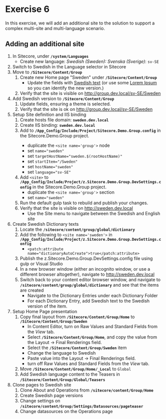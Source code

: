 # Exercise 6

In this exercise, we will add an additional site to the solution to support a complex multi-site and multi-language scenario.

## Adding an additional site

1. In Sitecore, under **`/system/Languages`**
   * Create new language: *Swedish (Sweden): Svenska (Sverige)*: `sv-SE`
1. Switch to Swedish in the Language selector in Sitecore
1. Move to **`/Sitecore/Content/Group`**
    1. Create new Home page "Sweden" under **`/Sitecore/Content/Group`**
        - Update the fields with [Swedish text](http://xn--lkss-soa3h.vogelius.se/) (or use some [Lorem Ipsum](https://www.lipsum.com/) so you can identify the new version.)
    1. Verify that the site is visible on http://group.dev.local/sv-SE/Sweden
1. Add Swedish version to **`/Sitecore/Content/Group`**
    1. Update fields, ensuring a theme is selected.
    1. Verify that the site is ok on http://group.dev.local/sv-SE/Sweden
1. Setup Site definition and IIS binding
    1. Create hosts file domain: **`sweden.dev.local`**
    1. Create IIS binding: **`sweden.dev.local`**
    1. Add <site> to **`/App_Config/Include/Project/Sitecore.Demo.Group.config`** in the Sitecore.Demo.Group project.
        - duplicate the `<site name='group'>` node
        - set `name="sweden"`
        - set `targetHostName="sweden.$(rootHostName)"`
        - set `startItem="/Sweden"`
        - set `hostName="sweden"`
        - set `language="sv-SE"`
    1. Add `<site>` to **`/App_Config/Include/Project/z.Sitecore.Demo.Group.DevSettings.config`** in the Sitecore.Demo.Group project.
        - duplicate the `<site name='group'>` section
        - set `name="sweden"`
    1. Run the default gulp task to rebuild and publish your changes.
    1. Verify that the site is visible on http://sweden.dev.local
        * Use the Site menu to navigate between the Swedish and English site
1. Create Swedish Dictionary texts
    1. Locate the **`/sitecore/content/group/global/dictionary`**
    1. Add the following to `<site name='sweden'>` in **`/App_Config/Include/Project/z.Sitecore.Demo.Group.DevSettings.config`**
        * `<patch:attribute name="dictionaryAutoCreate">true</patch:attribute>`
    1. Publish the z.Sitecore.Demo.Group.DevSettings.config file using gulp or Visual Studio
    1. In a new browser window (either an incognito window, or use a different browser altogether), navigate to http://sweden.dev.local
    1. Switch back to your content editor browser window, and navigate to **`/sitecore/content/group/global/dictionary`** and see that the items are created
        * Navigate to the Dictionary Entries under each Dictionary Folder
        * For each Dictionary Entry, add Swedish text to the Swedish version of the item.
1. Setup Home Page presentation
    1. Copy final layout from **`/Sitecore/Content/Group/Home`** to **`/Sitecore/Content/Group/Sweden`**
        * In Content Editor, turn on Raw Values and Standard Fields from the _View_ tab.
        * Select **`/Sitecore/Content/Group/Home`**, and copy the value from the Layout -> Final Renderings field.
        * Select the **`/Sitecore/Content/Group/Sweden`** item
        * Change the language to Swedish
        * Paste value into the Layout -> Final Renderings field.
        * turn off Raw Values and Standard Fields from the _View_ tab.
    1. Move **`/Sitecore/Content/Group/Home/_Local`** to `Global`
    1. Add Swedish language content to the Teasers in **`/Sitecore/Content/Group/Global/Teasers`**
1. Clone pages to Swedish site
    1. Clone About and Operations from **`/sitecore/content/Group/Home`**
    1. Create Swedish page versions
    1. Change settings on **`/sitecore/content/Group/Settings/Datasources/pageteaser`**
    1. Change datasources on the Operations page
